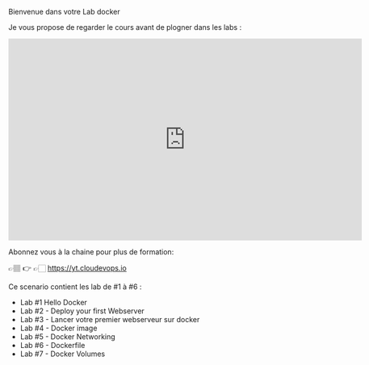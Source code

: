 Bienvenue dans votre Lab docker

Je vous propose de regarder le cours avant de plogner dans les labs :

<center><iframe style="width: 700px;height: 400px;" src="https://www.youtube-nocookie.com/embed/C2InZvQc_zY" frameborder="0" allow="accelerometer; autoplay; encrypted-media; gyroscope; picture-in-picture" allowfullscreen></iframe></center>

Abonnez vous à la chaine pour plus de formation:

👉🏽 👉 👉🏻 https://yt.cloudevops.io

Ce scenario contient les lab de #1 à #6 :

- Lab #1 Hello Docker
- Lab #2 - Deploy your first Webserver
- Lab #3 - Lancer votre premier webserveur sur docker
- Lab #4 - Docker image
- Lab #5 - Docker Networking
- Lab #6 - Dockerfile
- Lab #7 - Docker Volumes
